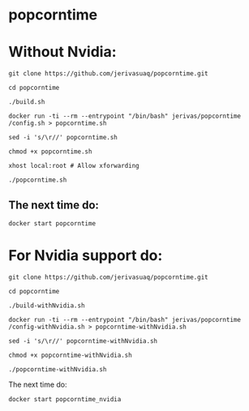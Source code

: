 # popcorntime


Without Nvidia:
=====================================

```
git clone https://github.com/jerivasuaq/popcorntime.git

cd popcorntime

./build.sh

docker run -ti --rm --entrypoint "/bin/bash" jerivas/popcorntime /config.sh > popcorntime.sh

sed -i 's/\r//' popcorntime.sh

chmod +x popcorntime.sh

xhost local:root # Allow xforwarding

./popcorntime.sh

```

The next time do:
-------------------------------------

```
docker start popcorntime
```


For Nvidia support do:
======================================

```
git clone https://github.com/jerivasuaq/popcorntime.git

cd popcorntime

./build-withNvidia.sh

docker run -ti --rm --entrypoint "/bin/bash" jerivas/popcorntime /config-withNvidia.sh > popcorntime-withNvidia.sh

sed -i 's/\r//' popcorntime-withNvidia.sh

chmod +x popcorntime-withNvidia.sh

./popcorntime-withNvidia.sh
```


The next time do:

```
docker start popcorntime_nvidia
```


